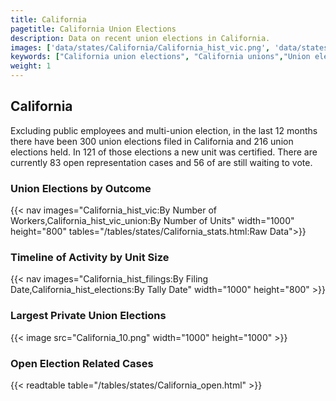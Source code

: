```yaml
---
title: California
pagetitle: California Union Elections
description: Data on recent union elections in California.
images: ['data/states/California/California_hist_vic.png', 'data/states/California/California_hist_size.png', 'data/states/California/California_10.png']
keywords: ["California union elections", "California unions","Union elections"]
weight: 1
---
```

##  California

Excluding public employees and multi-union election, in the last 12 months there have been 300 union elections filed in California and 216 union elections held. In 121 of those elections a new unit was certified. There are currently 83 open representation cases and 56 of are still waiting to vote.

### Union Elections by Outcome
{{< nav images="California_hist_vic:By Number of Workers,California_hist_vic_union:By Number of Units" width="1000" height="800" tables="/tables/states/California_stats.html:Raw Data">}}

### Timeline of Activity by Unit Size
{{< nav images="California_hist_filings:By Filing Date,California_hist_elections:By Tally Date" width="1000" height="800" >}}

### Largest Private Union Elections
{{< image src="California_10.png" width="1000" height="1000"  >}}

### Open Election Related Cases
{{< readtable table="/tables/states/California_open.html" >}}

